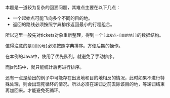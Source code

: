 本题是一道较为复杂的回溯问题，其难点主要在以下几点：

- 一个起始点可能飞向多个不同的目的地。
- 返回的路线必须按照字典排序返回最小的行程组合。

所以这里一般先对tickets对象重新整理，得到一个`[出发点-[目的地]]`的数据结构。

值得注意的是`[目的地]`必须按照字典排序。方便后期的操作。

在本例的Java中，使用了优先队列，就避免了手动排序。

而js代码中，就只能统计后再进行排序。

还有一点是给出的例子中可能存在出发地和目的地相反的情况，此时如果不进行特殊处理，则会出现死循环的情况。所以必须在递归之前去除该目的地，等递归结束再加回来。才能避免死循环。